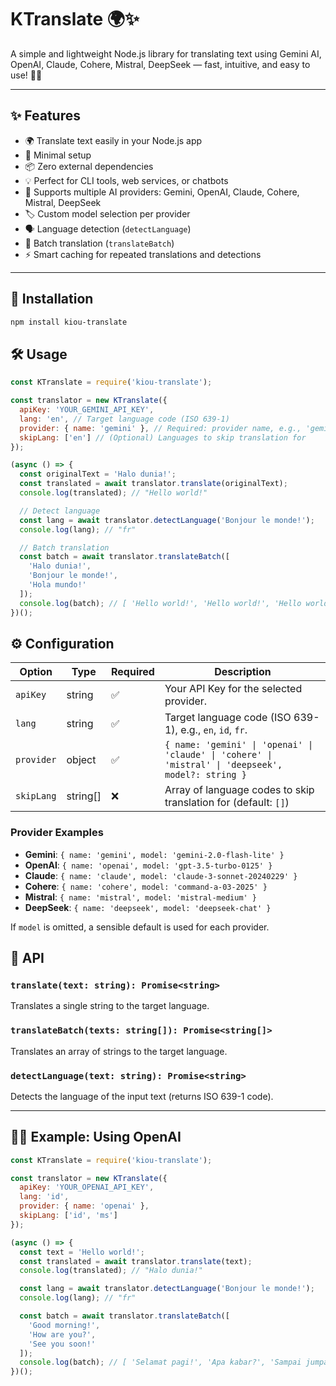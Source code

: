 # KTranslate 🌍✨

A simple and lightweight Node.js library for translating text using Gemini AI, OpenAI, Claude, Cohere, Mistral, DeepSeek — fast, intuitive, and easy to use! 🧠💬

---

## ✨ Features

- 🌍 Translate text easily in your Node.js app
- 🚀 Minimal setup
- 📦 Zero external dependencies
- 💡 Perfect for CLI tools, web services, or chatbots
- 🔑 Supports multiple AI providers: Gemini, OpenAI, Claude, Cohere, Mistral, DeepSeek
- 🏷️ Custom model selection per provider
- 🗣️ Language detection (`detectLanguage`)
- 🧩 Batch translation (`translateBatch`)
- ⚡ Smart caching for repeated translations and detections

---

## 🚀 Installation

```sh
npm install kiou-translate
```

## 🛠️ Usage

```javascript
const KTranslate = require('kiou-translate');

const translator = new KTranslate({
  apiKey: 'YOUR_GEMINI_API_KEY',
  lang: 'en', // Target language code (ISO 639-1)
  provider: { name: 'gemini' }, // Required: provider name, e.g., 'gemini', 'openai', etc.
  skipLang: ['en'] // (Optional) Languages to skip translation for
});

(async () => {
  const originalText = 'Halo dunia!';
  const translated = await translator.translate(originalText);
  console.log(translated); // "Hello world!"

  // Detect language
  const lang = await translator.detectLanguage('Bonjour le monde!');
  console.log(lang); // "fr"

  // Batch translation
  const batch = await translator.translateBatch([
    'Halo dunia!',
    'Bonjour le monde!',
    'Hola mundo!'
  ]);
  console.log(batch); // [ 'Hello world!', 'Hello world!', 'Hello world!' ]
})();
```

## ⚙️ Configuration

| Option      | Type     | Required | Description                                                                 |
|-------------|----------|----------|-----------------------------------------------------------------------------|
| `apiKey`    | string   | ✅        | Your API Key for the selected provider.                                     |
| `lang`      | string   | ✅        | Target language code (ISO 639-1), e.g., `en`, `id`, `fr`.                   |
| `provider`  | object   | ✅        | `{ name: 'gemini' \| 'openai' \| 'claude' \| 'cohere' \| 'mistral' \| 'deepseek', model?: string }` |
| `skipLang`  | string[] | ❌        | Array of language codes to skip translation for (default: `[]`)              |

### Provider Examples

- **Gemini**: `{ name: 'gemini', model: 'gemini-2.0-flash-lite' }`
- **OpenAI**: `{ name: 'openai', model: 'gpt-3.5-turbo-0125' }`
- **Claude**: `{ name: 'claude', model: 'claude-3-sonnet-20240229' }`
- **Cohere**: `{ name: 'cohere', model: 'command-a-03-2025' }`
- **Mistral**: `{ name: 'mistral', model: 'mistral-medium' }`
- **DeepSeek**: `{ name: 'deepseek', model: 'deepseek-chat' }`

If `model` is omitted, a sensible default is used for each provider.

## 🔧 API

### `translate(text: string): Promise<string>`

Translates a single string to the target language.

### `translateBatch(texts: string[]): Promise<string[]>`

Translates an array of strings to the target language.

### `detectLanguage(text: string): Promise<string>`

Detects the language of the input text (returns ISO 639-1 code).

---

## 🧑‍💻 Example: Using OpenAI

```javascript
const KTranslate = require('kiou-translate');

const translator = new KTranslate({
  apiKey: 'YOUR_OPENAI_API_KEY',
  lang: 'id',
  provider: { name: 'openai' },
  skipLang: ['id', 'ms']
});

(async () => {
  const text = 'Hello world!';
  const translated = await translator.translate(text);
  console.log(translated); // "Halo dunia!"

  const lang = await translator.detectLanguage('Bonjour le monde!');
  console.log(lang); // "fr"

  const batch = await translator.translateBatch([
    'Good morning!',
    'How are you?',
    'See you soon!'
  ]);
  console.log(batch); // [ 'Selamat pagi!', 'Apa kabar?', 'Sampai jumpa!' ]
})();
```
